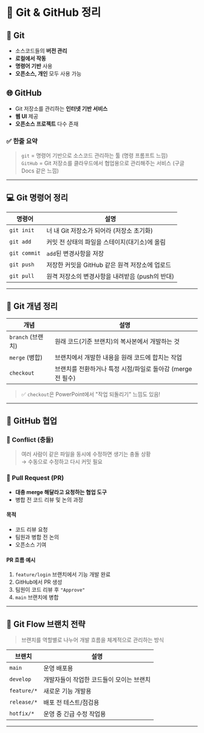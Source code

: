 # 📘 Git & GitHub 정리

## 🧠 Git

- 소스코드들의 **버전 관리**
- **로컬에서 작동**
- **명령어 기반** 사용
- **오픈소스, 개인** 모두 사용 가능

## 🌐 GitHub

- Git 저장소를 관리하는 **인터넷 기반 서비스**
- **웹 UI** 제공
- **오픈소스 프로젝트** 다수 존재

### ✅ 한줄 요약
> `git` = 명령어 기반으로 소스코드 관리하는 툴 (명령 프롬프트 느낌)  
> `GitHub` = Git 저장소를 클라우드에서 협업용으로 관리해주는 서비스 (구글 Docs 같은 느낌)

---

## 💻 Git 명령어 정리

| 명령어 | 설명 |
|--------|------|
| `git init` | 너 내 Git 저장소가 되어라 (저장소 초기화) |
| `git add` | 커밋 전 상태의 파일을 스테이지(대기소)에 올림 |
| `git commit` | `add`된 변경사항을 저장 |
| `git push` | 저장한 커밋을 GitHub 같은 원격 저장소에 업로드 |
| `git pull` | 원격 저장소의 변경사항을 내려받음 (push의 반대) |

---

## 🔀 Git 개념 정리

| 개념 | 설명 |
|------|------|
| `branch` (브랜치) | 원래 코드(기준 브랜치)의 복사본에서 개발하는 것 |
| `merge` (병합) | 브랜치에서 개발한 내용을 원래 코드에 합치는 작업 |
| `checkout` | 브랜치를 전환하거나 특정 시점/파일로 돌아감 (merge 전 필수) |

> ✅ `checkout`은 PowerPoint에서 "작업 되돌리기" 느낌도 있음!

---

## 🤝 GitHub 협업

### 📌 Conflict (충돌)
> 여러 사람이 같은 파일을 동시에 수정하면 생기는 충돌 상황  
> → 수동으로 수정하고 다시 커밋 필요

### 📌 Pull Request (PR)

- **대충 merge 해달라고 요청하는 협업 도구**
- 병합 전 코드 리뷰 및 논의 과정

#### 목적
- 코드 리뷰 요청
- 팀원과 병합 전 논의
- 오픈소스 기여

#### PR 흐름 예시

1. `feature/login` 브랜치에서 기능 개발 완료
2. GitHub에서 PR 생성
3. 팀원이 코드 리뷰 후 `"Approve"`
4. `main` 브랜치에 병합

---

## 🌿 Git Flow 브랜치 전략

> 브랜치를 역할별로 나누어 개발 흐름을 체계적으로 관리하는 방식

| 브랜치 | 설명 |
|--------|------|
| `main` | 운영 배포용 |
| `develop` | 개발자들이 작업한 코드들이 모이는 브랜치 |
| `feature/*` | 새로운 기능 개발용 |
| `release/*` | 배포 전 테스트/점검용 |
| `hotfix/*` | 운영 중 긴급 수정 작업용 |

---